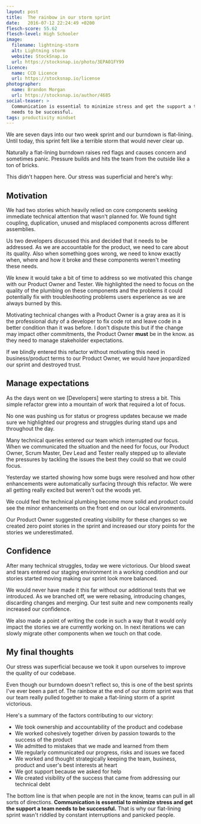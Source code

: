```yaml
---
layout: post
title:  The rainbow in our storm sprint
date:   2016-07-12 22:24:49 +0200
flesch-score: 55.62
flesch-level: High Schooler
image:
  filename: lightning-storm
  alt: Lightning storm
  website: StockSnap.io
  url: https://stocksnap.io/photo/3EPA01FY99
licence:
  name: CCO Licence
  url: https://stocksnap.io/license
photographer:
  name: Brandon Morgan
  url: https://stocksnap.io/author/4685
social-teaser: >
  Communication is essential to minimize stress and get the support a team
  needs to be successful.
tags: productivity mindset
---
```


We are seven days into our two week sprint and our burndown is flat-lining.
Until today, this sprint felt like a terrible storm that would never clear up.

Naturally a flat-lining burndown raises red flags and causes concern and
sometimes panic. Pressure builds and hits the team from the outside like a ton
of bricks.

This didn't happen here. Our stress was superficial and here's why:

## Motivation
We had two stories which heavily relied on core components seeking immediate
technical attention that wasn't planned for. We found tight coupling,
duplication, unused and misplaced components across different assemblies.

Us two developers discussed this and decided that it needs to be addressed.
As we are accountable for the product, we need to care about its
quality. Also when something goes wrong, we need to know exactly when, where and
how it broke and these components weren't meeting these needs.

We knew it would take a bit of time to address so we motivated this change with
our Product Owner and Tester. We highlighted the need to focus on the quality
of the plumbing on these components and the problems it could potentially
fix with troubleshooting problems users experience as we are always
burned by this.

Motivating technical changes with a Product Owner is a gray area as it is the
professional duty of a developer to fix code rot and leave code in a better
condition than it was before. I don't dispute this but if the change may impact
other commitments, the Product Owner **must** be in the know. as they need to
manage stakeholder expectations.

If we blindly entered this refactor without motivating this need in
business/product terms to our Product Owner, we would have jeopardized our
sprint and destroyed trust.

## Manage expectations
As the days went on we [Developers] were starting to stress a bit. This simple
refactor grew into a mountain of work that required a lot of focus.

No one was pushing us for status or progress updates because we made sure we
highlighted our progress and struggles during stand ups and throughout the day.

Many technical queries entered our team which interrupted our focus. When
we communicated the situation and the need for focus, our Product Owner,
Scrum Master, Dev Lead and Tester really stepped up to alleviate the pressures
by tackling the issues the best they could so that we could focus.

Yesterday we started showing how some bugs were resolved and how other enhancements
were automatically surfacing through this refactor. We were all getting really
excited but weren't out the woods yet.

We could feel the technical plumbing become more solid and product could see
the minor enhancements on the front end on our local environments.

Our Product Owner suggested creating visibility for these changes so we created
zero point stories in the sprint and increased our story points for the stories
we underestimated.

## Confidence
After many technical struggles, today we were victorious. Our blood sweat and
tears entered our staging environment in a working condition and our stories
started moving making our sprint look more balanced.

We would never have made it this far without our additional tests that we
introduced. As we branched off, we were rebasing, introducing changes,
discarding changes and merging. Our test suite and new components really
increased our confidence.

We also made a point of writing the code in such a way that it would only impact
the stories we are currently working on. In next iterations we can slowly migrate
other components when we touch on that code.

## My final thoughts
Our stress was superficial because we took it upon ourselves to improve the
quality of our codebase.

Even though our burndown doesn't reflect so, this is one of the best sprints
I've ever been a part of. The rainbow at the end of our storm sprint was that
our team really pulled together to make a flat-lining storm of a sprint
victorious.

Here's a summary of the factors contributing to our victory:

* We took ownership and accountability of the product and codebase
* We worked cohesively together driven by passion towards to the success of the product
* We admitted to mistakes that we made and learned from them
* We regularly communicated our progress, risks and issues we faced
* We worked and thought strategically keeping the team, business, product and
  user's best interests at heart
* We got support because we asked for help
* We created visibility of the success that came from addressing our technical
  debt

The bottom line is that when people are not in the know, teams can pull in
all sorts of directions. **Communication is essential to minimize stress and
get the support a team needs to be successful.** That is why our flat-lining
sprint wasn't riddled by constant interruptions and panicked people.
